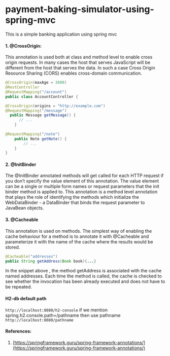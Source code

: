 # payment-baking-simulator-using-spring-mvc
This  is  a simple banking application using spring mvc

#### 1. @CrossOrigin:
This annotation is used both at class and method level to enable cross origin requests. In many cases the host that serves JavaScript will be different from the host that serves the data. In such a case Cross Origin Resource Sharing (CORS) enables cross-domain communication.
````java
@CrossOrigin(maxAge = 3600)
@RestController
@RequestMapping("/account")
public class AccountController {

@CrossOrigin(origins = "http://example.com")
@RequestMapping("/message")
  public Message getMessage() {
      // ...
    }
 
@RequestMapping("/note")
    public Note getNote() {
        // ...
    }
}
````
#### 2. @InitBinder
The @InitBinder annotated methods will get called for each HTTP request if you don’t specify the value element of this annotation. The value element can be a single or multiple form names or request parameters that the init binder method is applied to.
This annotation is a method level annotation that plays the role of identifying the methods which initialize the WebDataBinder - a DataBinder that binds the request parameter to JavaBean objects.

#### 3. @Cacheable
This annotation is used on methods. The simplest way of enabling the cache behaviour for a method is to annotate it with @Cacheable and parameterize it with the name of the cache where the results would be stored.
````java
@Cacheable("addresses")
public String getAddress(Book book){...}
````
In the snippet above , the method getAddress is associated with the cache named addresses. Each time the method is called, the cache is checked to see whether the invocation has been already executed and does not have to be repeated.

#### H2-db default path
`http://localhost:8080/h2-console`
if we mention spring.h2.console.path=/pathname
then use pathname
`http://localhost:8080/pathname`
#### References:
1. [https://springframework.guru/spring-framework-annotations/](https://springframework.guru/spring-framework-annotations/)
